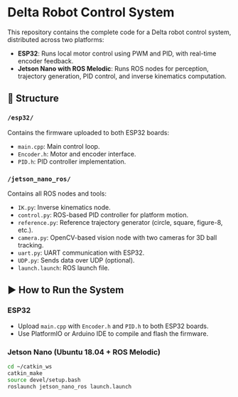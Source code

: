 # Delta Robot Control System

This repository contains the complete code for a Delta robot control system, distributed across two platforms:

- **ESP32**: Runs local motor control using PWM and PID, with real-time encoder feedback.
- **Jetson Nano with ROS Melodic**: Runs ROS nodes for perception, trajectory generation, PID control, and inverse kinematics computation.

## 🔧 Structure

### `/esp32/`
Contains the firmware uploaded to both ESP32 boards:
- `main.cpp`: Main control loop.
- `Encoder.h`: Motor and encoder interface.
- `PID.h`: PID controller implementation.

### `/jetson_nano_ros/`
Contains all ROS nodes and tools:
- `IK.py`: Inverse kinematics node.
- `control.py`: ROS-based PID controller for platform motion.
- `reference.py`: Reference trajectory generator (circle, square, figure-8, etc.).
- `camera.py`: OpenCV-based vision node with two cameras for 3D ball tracking.
- `uart.py`: UART communication with ESP32.
- `UDP.py`: Sends data over UDP (optional).
- `launch.launch`: ROS launch file.

## ▶️ How to Run the System

### ESP32
- Upload `main.cpp` with `Encoder.h` and `PID.h` to both ESP32 boards.
- Use PlatformIO or Arduino IDE to compile and flash the firmware.

### Jetson Nano (Ubuntu 18.04 + ROS Melodic)
```bash
cd ~/catkin_ws
catkin_make
source devel/setup.bash
roslaunch jetson_nano_ros launch.launch
